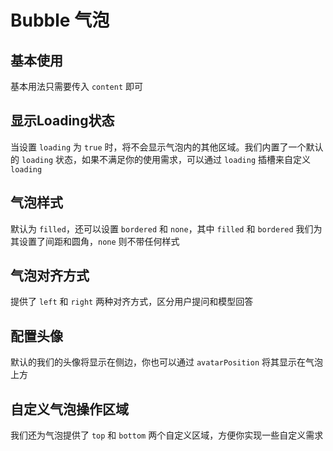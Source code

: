 # Bubble 气泡

## 基本使用

基本用法只需要传入 `content` 即可

<demo vue="../example/bubble/Basic.vue" />

## 显示Loading状态

当设置 `loading` 为 `true` 时，将不会显示气泡内的其他区域。我们内置了一个默认的 `loading` 状态，如果不满足你的使用需求，可以通过 `loading` 插槽来自定义 `loading`

<demo vue="../example/bubble/Loading.vue" />

## 气泡样式

默认为 `filled`，还可以设置 `bordered` 和 `none`，其中 `filled` 和 `bordered` 我们为其设置了间距和圆角，`none` 则不带任何样式

<demo vue="../example/bubble/Variant.vue" />

## 气泡对齐方式

提供了 `left` 和 `right` 两种对齐方式，区分用户提问和模型回答

<demo vue="../example/bubble/Alignment.vue" />

## 配置头像

默认的我们的头像将显示在侧边，你也可以通过 `avatarPosition` 将其显示在气泡上方

<demo vue="../example/bubble/Avatar.vue" />

## 自定义气泡操作区域

我们还为气泡提供了 `top` 和 `bottom` 两个自定义区域，方便你实现一些自定义需求

<demo vue="../example/bubble/Slot.vue" />
